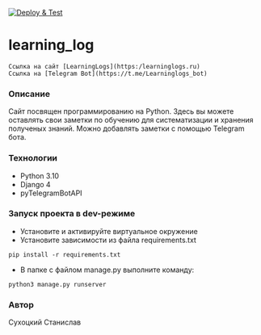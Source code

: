 [![Deploy & Test](https://github.com/Splintergreen/learninglogs/actions/workflows/main.yml/badge.svg)](https://github.com/Splintergreen/learninglogs/actions/workflows/main.yml)
# learning_log
```
Ссылка на сайт [LearningLogs](https:/learninglogs.ru)
Ссылка на [Telegram Bot](https://t.me/Learninglogs_bot)
```
### Описание
Сайт посвящен программированию на Python.
Здесь вы можете оставлять свои заметки по обучению для систематизации и хранения полученых знаний.
Можно добавлять заметки с помощью Telegram бота.
### Технологии
- Python 3.10
- Django 4
- pyTelegramBotAPI
### Запуск проекта в dev-режиме
- Установите и активируйте виртуальное окружение
- Установите зависимости из файла requirements.txt
```
pip install -r requirements.txt
``` 
- В папке с файлом manage.py выполните команду:
```
python3 manage.py runserver
```
### Автор
Сухоцкий Станислав
